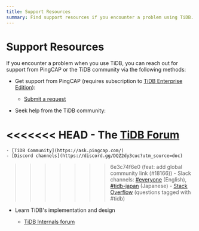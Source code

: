 ```yaml
---
title: Support Resources
summary: Find support resources if you encounter a problem using TiDB.
---
```


# Support Resources

If you encounter a problem when you use TiDB, you can reach out for support from PingCAP or the TiDB community via the following methods:

+ Get support from PingCAP (requires subscription to [TiDB Enterprise Edition](https://www.pingcap.com/tidb-enterprise/)):

    - [Submit a request](https://support.pingcap.com/hc/en-us)

+ Seek help from the TiDB community:

<<<<<<< HEAD
    - The [TiDB Forum](https://ask.pingcap.com/)
=======
    - [TiDB Community](https://ask.pingcap.com/)
    - [Discord channels](https://discord.gg/DQZ2dy3cuc?utm_source=doc)
>>>>>>> 6e3c74f6e0 (feat: add global community link (#18166))
    - Slack channels: [#everyone](https://slack.tidb.io/invite?team=tidb-community&channel=everyone&ref=docs) (English), [#tidb-japan](https://slack.tidb.io/invite?team=tidb-community&channel=tidb-japan&ref=docs) (Japanese)
    - [Stack Overflow](https://stackoverflow.com/questions/tagged/tidb) (questions tagged with #tidb)

+ Learn TiDB's implementation and design

    - [TiDB Internals forum](https://internals.tidb.io/)

